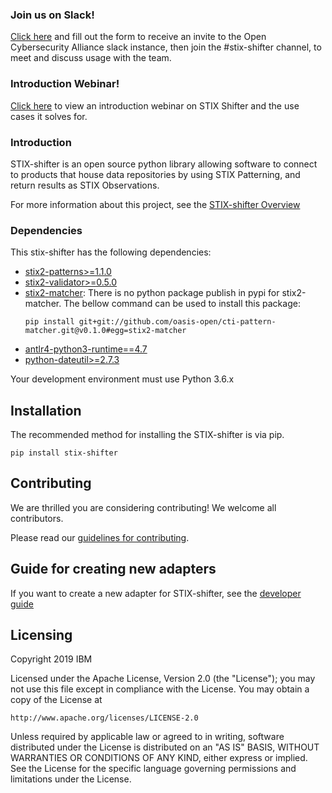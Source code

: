 ### Join us on Slack!

[Click here](https://docs.google.com/forms/d/1vEAqg9SKBF3UMtmbJJ9qqLarrXN5zeVG3_obedA3DKs) and fill out the form to receive an invite to the Open Cybersecurity Alliance slack instance, then join the #stix-shifter channel, to meet and discuss usage with the team.

### Introduction Webinar!
[Click here](https://ibm.biz/BdzTyA) to view an introduction webinar on STIX Shifter and the use cases it solves for.

### Introduction

STIX-shifter is an open source python library allowing software to connect to products that house data repositories by using STIX Patterning, and return results as STIX Observations.

For more information about this project, see the [STIX-shifter Overview](https://github.com/opencybersecurityalliance/stix-shifter/blob/master/OVERVIEW.md)

### Dependencies

This stix-shifter has the following dependencies:

- [stix2-patterns>=1.1.0](https://pypi.org/project/stix2-patterns/)
- [stix2-validator>=0.5.0](https://pypi.org/project/stix2-validator/)
- [stix2-matcher](https://github.com/oasis-open/cti-pattern-matcher): There is no python package publish in pypi for stix2-matcher. The bellow command can be used to install this package:
  ```
  pip install git+git://github.com/oasis-open/cti-pattern-matcher.git@v0.1.0#egg=stix2-matcher
  ```
- [antlr4-python3-runtime==4.7](https://pypi.org/project/antlr4-python3-runtime/)
- [python-dateutil>=2.7.3](https://pypi.org/project/python-dateutil/)

Your development environment must use Python 3.6.x

## Installation

The recommended method for installing the STIX-shifter is via pip.

```
pip install stix-shifter
```

## Contributing

We are thrilled you are considering contributing! We welcome all contributors.

Please read our [guidelines for contributing](https://github.com/opencybersecurityalliance/stix-shifter/blob/master/CONTRIBUTING.md).

## Guide for creating new adapters

If you want to create a new adapter for STIX-shifter, see the [developer guide](https://github.com/opencybersecurityalliance/stix-shifter/blob/master/adapter-guide/develop-stix-adapter.md)

## Licensing


Copyright 2019 IBM

Licensed under the Apache License, Version 2.0 (the "License");
you may not use this file except in compliance with the License.
You may obtain a copy of the License at

    http://www.apache.org/licenses/LICENSE-2.0

Unless required by applicable law or agreed to in writing, software
distributed under the License is distributed on an "AS IS" BASIS,
WITHOUT WARRANTIES OR CONDITIONS OF ANY KIND, either express or implied.
See the License for the specific language governing permissions and
limitations under the License.
